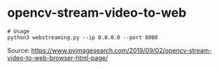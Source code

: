 # opencv-stream-video-to-web

```
# Usage
python3 webstreaming.py --ip 0.0.0.0 --port 8000
```

Source: https://www.pyimagesearch.com/2019/09/02/opencv-stream-video-to-web-browser-html-page/
